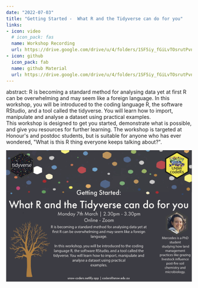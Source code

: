 ```yaml
---
date: "2022-07-03"
title: "Getting Started -  What R and the Tidyverse can do for you" 
links:
- icon: video
  # icon_pack: fas
  name: Workshop Recording 
  url: https://drive.google.com/drive/u/4/folders/1SF5iy_fGiLvTOsrutPvn_aWdpWIwdtYJ
- icon: github
  icon_pack: fab
  name: github Material
  url: https://drive.google.com/drive/u/4/folders/1SF5iy_fGiLvTOsrutPvn_aWdpWIwdtYJ
---  
```

abstract: R is becoming a standard method for analysing data yet at first R can be overwhelming and may seem like a foreign language. In this workshop, you will be introduced to the coding language R, the software RStudio, and a tool called the tidyverse. You will learn how to import, manipulate and analyse a dataset using practical examples.<br>This workshop is designed to get you started, demonstrate what is possible, and give you resources for further learning.  The workshop is targeted at Honour's and postdoc students, but is suitable for anyone who has ever wondered, "What is this R thing everyone keeps talking about?". 


<img src="getting_started.png" width=1450 style = "margin-left: 0px; margin-right: 0px; float:right;" >
